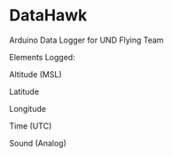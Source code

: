 # DataHawk
Arduino Data Logger for UND Flying Team


Elements Logged:

Altitude (MSL)

Latitude

Longitude

Time (UTC)

Sound (Analog)
